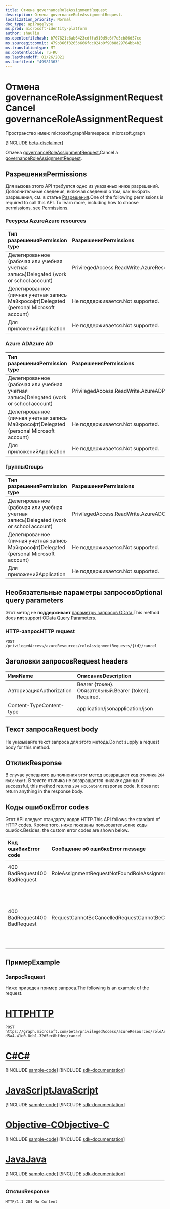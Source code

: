```yaml
---
title: Отмена governanceRoleAssignmentRequest
description: Отмена governanceRoleAssignmentRequest.
localization_priority: Normal
doc_type: apiPageType
ms.prod: microsoft-identity-platform
author: shauliu
ms.openlocfilehash: b707621c6ab6423cdffa910d9c6f7e5cb86d57ce
ms.sourcegitcommit: 479b366f3265b666fdc024b0f90b8d29764bb4b2
ms.translationtype: MT
ms.contentlocale: ru-RU
ms.lasthandoff: 01/26/2021
ms.locfileid: "49981363"
---
```

# <a name="cancel-governanceroleassignmentrequest"></a><span data-ttu-id="85b8e-103">Отмена governanceRoleAssignmentRequest</span><span class="sxs-lookup"><span data-stu-id="85b8e-103">Cancel governanceRoleAssignmentRequest</span></span>

<span data-ttu-id="85b8e-104">Пространство имен: microsoft.graph</span><span class="sxs-lookup"><span data-stu-id="85b8e-104">Namespace: microsoft.graph</span></span>

[!INCLUDE [beta-disclaimer](../../includes/beta-disclaimer.md)]

<span data-ttu-id="85b8e-105">Отмена [governanceRoleAssignmentRequest.](../resources/governanceroleassignmentrequest.md)</span><span class="sxs-lookup"><span data-stu-id="85b8e-105">Cancel a [governanceRoleAssignmentRequest](../resources/governanceroleassignmentrequest.md).</span></span>

## <a name="permissions"></a><span data-ttu-id="85b8e-106">Разрешения</span><span class="sxs-lookup"><span data-stu-id="85b8e-106">Permissions</span></span>
<span data-ttu-id="85b8e-p101">Для вызова этого API требуется одно из указанных ниже разрешений. Дополнительные сведения, включая сведения о том, как выбрать разрешения, см. в статье [Разрешения](/graph/permissions-reference#privileged-access-permissions).</span><span class="sxs-lookup"><span data-stu-id="85b8e-p101">One of the following permissions is required to call this API. To learn more, including how to choose permissions, see [Permissions](/graph/permissions-reference#privileged-access-permissions).</span></span>

### <a name="azure-resources"></a><span data-ttu-id="85b8e-109">Ресурсы Azure</span><span class="sxs-lookup"><span data-stu-id="85b8e-109">Azure resources</span></span>

| <span data-ttu-id="85b8e-110">Тип разрешения</span><span class="sxs-lookup"><span data-stu-id="85b8e-110">Permission type</span></span> | <span data-ttu-id="85b8e-111">Разрешения</span><span class="sxs-lookup"><span data-stu-id="85b8e-111">Permissions</span></span> |
|:-------------- |:----------- |
| <span data-ttu-id="85b8e-112">Делегированное (рабочая или учебная учетная запись)</span><span class="sxs-lookup"><span data-stu-id="85b8e-112">Delegated (work or school account)</span></span> | <span data-ttu-id="85b8e-113">PrivilegedAccess.ReadWrite.AzureResources</span><span class="sxs-lookup"><span data-stu-id="85b8e-113">PrivilegedAccess.ReadWrite.AzureResources</span></span> |
| <span data-ttu-id="85b8e-114">Делегированное (личная учетная запись Майкрософт)</span><span class="sxs-lookup"><span data-stu-id="85b8e-114">Delegated (personal Microsoft account)</span></span> | <span data-ttu-id="85b8e-115">Не поддерживается.</span><span class="sxs-lookup"><span data-stu-id="85b8e-115">Not supported.</span></span> |
| <span data-ttu-id="85b8e-116">Для приложений</span><span class="sxs-lookup"><span data-stu-id="85b8e-116">Application</span></span> | <span data-ttu-id="85b8e-117">Не поддерживается.</span><span class="sxs-lookup"><span data-stu-id="85b8e-117">Not supported.</span></span> |

### <a name="azure-ad"></a><span data-ttu-id="85b8e-118">Azure AD</span><span class="sxs-lookup"><span data-stu-id="85b8e-118">Azure AD</span></span>

| <span data-ttu-id="85b8e-119">Тип разрешения</span><span class="sxs-lookup"><span data-stu-id="85b8e-119">Permission type</span></span> | <span data-ttu-id="85b8e-120">Разрешения</span><span class="sxs-lookup"><span data-stu-id="85b8e-120">Permissions</span></span> |
|:--------------- |:----------- |
| <span data-ttu-id="85b8e-121">Делегированное (рабочая или учебная учетная запись)</span><span class="sxs-lookup"><span data-stu-id="85b8e-121">Delegated (work or school account)</span></span> | <span data-ttu-id="85b8e-122">PrivilegedAccess.ReadWrite.AzureAD</span><span class="sxs-lookup"><span data-stu-id="85b8e-122">PrivilegedAccess.ReadWrite.AzureAD</span></span> |
| <span data-ttu-id="85b8e-123">Делегированное (личная учетная запись Майкрософт)</span><span class="sxs-lookup"><span data-stu-id="85b8e-123">Delegated (personal Microsoft account)</span></span> | <span data-ttu-id="85b8e-124">Не поддерживается.</span><span class="sxs-lookup"><span data-stu-id="85b8e-124">Not supported.</span></span> |
| <span data-ttu-id="85b8e-125">Для приложений</span><span class="sxs-lookup"><span data-stu-id="85b8e-125">Application</span></span> | <span data-ttu-id="85b8e-126">Не поддерживается.</span><span class="sxs-lookup"><span data-stu-id="85b8e-126">Not supported.</span></span> |

### <a name="groups"></a><span data-ttu-id="85b8e-127">Группы</span><span class="sxs-lookup"><span data-stu-id="85b8e-127">Groups</span></span>

|<span data-ttu-id="85b8e-128">Тип разрешения</span><span class="sxs-lookup"><span data-stu-id="85b8e-128">Permission type</span></span> | <span data-ttu-id="85b8e-129">Разрешения</span><span class="sxs-lookup"><span data-stu-id="85b8e-129">Permissions</span></span> |
|:-------------- |:----------- |
| <span data-ttu-id="85b8e-130">Делегированное (рабочая или учебная учетная запись)</span><span class="sxs-lookup"><span data-stu-id="85b8e-130">Delegated (work or school account)</span></span> | <span data-ttu-id="85b8e-131">PrivilegedAccess.ReadWrite.AzureADGroups</span><span class="sxs-lookup"><span data-stu-id="85b8e-131">PrivilegedAccess.ReadWrite.AzureADGroups</span></span> |
| <span data-ttu-id="85b8e-132">Делегированное (личная учетная запись Майкрософт)</span><span class="sxs-lookup"><span data-stu-id="85b8e-132">Delegated (personal Microsoft account)</span></span> | <span data-ttu-id="85b8e-133">Не поддерживается.</span><span class="sxs-lookup"><span data-stu-id="85b8e-133">Not supported.</span></span> |
| <span data-ttu-id="85b8e-134">Для приложений</span><span class="sxs-lookup"><span data-stu-id="85b8e-134">Application</span></span> | <span data-ttu-id="85b8e-135">Не поддерживается.</span><span class="sxs-lookup"><span data-stu-id="85b8e-135">Not supported.</span></span> |

## <a name="optional-query-parameters"></a><span data-ttu-id="85b8e-136">Необязательные параметры запросов</span><span class="sxs-lookup"><span data-stu-id="85b8e-136">Optional query parameters</span></span>
<span data-ttu-id="85b8e-137">Этот метод не **поддерживает** [параметры запросов OData.](/graph/query-parameters)</span><span class="sxs-lookup"><span data-stu-id="85b8e-137">This method does **not** support [OData Query Parameters](/graph/query-parameters).</span></span>

### <a name="http-request"></a><span data-ttu-id="85b8e-138">HTTP-запрос</span><span class="sxs-lookup"><span data-stu-id="85b8e-138">HTTP request</span></span>
<!-- { "blockType": "ignored" } -->
```http
POST /privilegedAccess/azureResources/roleAssignmentRequests/{id}/cancel
```

## <a name="request-headers"></a><span data-ttu-id="85b8e-139">Заголовки запросов</span><span class="sxs-lookup"><span data-stu-id="85b8e-139">Request headers</span></span>
| <span data-ttu-id="85b8e-140">Имя</span><span class="sxs-lookup"><span data-stu-id="85b8e-140">Name</span></span>       | <span data-ttu-id="85b8e-141">Описание</span><span class="sxs-lookup"><span data-stu-id="85b8e-141">Description</span></span>|
|:---------------|:----------|
| <span data-ttu-id="85b8e-142">Авторизация</span><span class="sxs-lookup"><span data-stu-id="85b8e-142">Authorization</span></span>  | <span data-ttu-id="85b8e-p102">Bearer {токен}. Обязательный.</span><span class="sxs-lookup"><span data-stu-id="85b8e-p102">Bearer {token}. Required.</span></span>|
| <span data-ttu-id="85b8e-145">Content-Type</span><span class="sxs-lookup"><span data-stu-id="85b8e-145">Content-type</span></span>  | <span data-ttu-id="85b8e-146">application/json</span><span class="sxs-lookup"><span data-stu-id="85b8e-146">application/json</span></span>|

## <a name="request-body"></a><span data-ttu-id="85b8e-147">Текст запроса</span><span class="sxs-lookup"><span data-stu-id="85b8e-147">Request body</span></span>
<span data-ttu-id="85b8e-148">Не указывайте текст запроса для этого метода.</span><span class="sxs-lookup"><span data-stu-id="85b8e-148">Do not supply a request body for this method.</span></span>

## <a name="response"></a><span data-ttu-id="85b8e-149">Отклик</span><span class="sxs-lookup"><span data-stu-id="85b8e-149">Response</span></span>
<span data-ttu-id="85b8e-p103">В случае успешного выполнения этот метод возвращает код отклика `204 NoContent`. В тексте отклика не возвращается никаких данных.</span><span class="sxs-lookup"><span data-stu-id="85b8e-p103">If successful, this method returns `204 NoContent` response code. It does not return anything in the response body.</span></span> 

## <a name="error-codes"></a><span data-ttu-id="85b8e-152">Коды ошибок</span><span class="sxs-lookup"><span data-stu-id="85b8e-152">Error codes</span></span>
<span data-ttu-id="85b8e-153">Этот API следует стандарту кодов HTTP.</span><span class="sxs-lookup"><span data-stu-id="85b8e-153">This API follows the standard of HTTP codes.</span></span> <span data-ttu-id="85b8e-154">Кроме того, ниже показаны пользовательские коды ошибок.</span><span class="sxs-lookup"><span data-stu-id="85b8e-154">Besides, the custom error codes are shown below.</span></span>

| <span data-ttu-id="85b8e-155">Код ошибки</span><span class="sxs-lookup"><span data-stu-id="85b8e-155">Error code</span></span> | <span data-ttu-id="85b8e-156">Сообщение об ошибке</span><span class="sxs-lookup"><span data-stu-id="85b8e-156">Error message</span></span> | <span data-ttu-id="85b8e-157">Сведения</span><span class="sxs-lookup"><span data-stu-id="85b8e-157">Details</span></span> |
|:---------- |:------------- |:------- |
| <span data-ttu-id="85b8e-158">400 BadRequest</span><span class="sxs-lookup"><span data-stu-id="85b8e-158">400 BadRequest</span></span> | <span data-ttu-id="85b8e-159">RoleAssignmentRequestNotFound</span><span class="sxs-lookup"><span data-stu-id="85b8e-159">RoleAssignmentRequestNotFound</span></span> | <span data-ttu-id="85b8e-160">GovernanceRoleAssignmentRequest не существует в системе.</span><span class="sxs-lookup"><span data-stu-id="85b8e-160">The governanceRoleAssignmentRequest does not exist in system.</span></span> |
| <span data-ttu-id="85b8e-161">400 BadRequest</span><span class="sxs-lookup"><span data-stu-id="85b8e-161">400 BadRequest</span></span> | <span data-ttu-id="85b8e-162">RequestCannotBeCancelled</span><span class="sxs-lookup"><span data-stu-id="85b8e-162">RequestCannotBeCancelled</span></span> | <span data-ttu-id="85b8e-163">Только запросы в состоянии `Granted` , и могут быть `PendingApproval` `PendingApprovalProvisioning` `PendingAdminDecision` отменены.</span><span class="sxs-lookup"><span data-stu-id="85b8e-163">Only requests in status of `Granted`, `PendingApproval`, `PendingApprovalProvisioning` and `PendingAdminDecision` can be cancelled.</span></span> |

## <a name="example"></a><span data-ttu-id="85b8e-164">Пример</span><span class="sxs-lookup"><span data-stu-id="85b8e-164">Example</span></span>
### <a name="request"></a><span data-ttu-id="85b8e-165">Запрос</span><span class="sxs-lookup"><span data-stu-id="85b8e-165">Request</span></span>
<span data-ttu-id="85b8e-166">Ниже приведен пример запроса.</span><span class="sxs-lookup"><span data-stu-id="85b8e-166">The following is an example of the request.</span></span>

# <a name="http"></a>[<span data-ttu-id="85b8e-167">HTTP</span><span class="sxs-lookup"><span data-stu-id="85b8e-167">HTTP</span></span>](#tab/http)
<!-- {
  "blockType": "request",
  "name": "cancel_governanceroleassignmentrequest"
}-->
```http
POST https://graph.microsoft.com/beta/privilegedAccess/azureResources/roleAssignmentRequests/7c53453e-d5a4-41e0-8eb1-32d5ec8bfdee/cancel
```
# <a name="c"></a>[<span data-ttu-id="85b8e-168">C#</span><span class="sxs-lookup"><span data-stu-id="85b8e-168">C#</span></span>](#tab/csharp)
[!INCLUDE [sample-code](../includes/snippets/csharp/cancel-governanceroleassignmentrequest-csharp-snippets.md)]
[!INCLUDE [sdk-documentation](../includes/snippets/snippets-sdk-documentation-link.md)]

# <a name="javascript"></a>[<span data-ttu-id="85b8e-169">JavaScript</span><span class="sxs-lookup"><span data-stu-id="85b8e-169">JavaScript</span></span>](#tab/javascript)
[!INCLUDE [sample-code](../includes/snippets/javascript/cancel-governanceroleassignmentrequest-javascript-snippets.md)]
[!INCLUDE [sdk-documentation](../includes/snippets/snippets-sdk-documentation-link.md)]

# <a name="objective-c"></a>[<span data-ttu-id="85b8e-170">Objective-C</span><span class="sxs-lookup"><span data-stu-id="85b8e-170">Objective-C</span></span>](#tab/objc)
[!INCLUDE [sample-code](../includes/snippets/objc/cancel-governanceroleassignmentrequest-objc-snippets.md)]
[!INCLUDE [sdk-documentation](../includes/snippets/snippets-sdk-documentation-link.md)]

# <a name="java"></a>[<span data-ttu-id="85b8e-171">Java</span><span class="sxs-lookup"><span data-stu-id="85b8e-171">Java</span></span>](#tab/java)
[!INCLUDE [sample-code](../includes/snippets/java/cancel-governanceroleassignmentrequest-java-snippets.md)]
[!INCLUDE [sdk-documentation](../includes/snippets/snippets-sdk-documentation-link.md)]

---


### <a name="response"></a><span data-ttu-id="85b8e-172">Отклик</span><span class="sxs-lookup"><span data-stu-id="85b8e-172">Response</span></span>
<!-- {
  "blockType": "response",
  "truncated": false,
  "@odata.type": "microsoft.graph.None"
} -->
```http
HTTP/1.1 204 No Content
```

<!-- uuid: 8fcb5dbc-d5aa-4681-8e31-b001d5168d79
2015-10-25 14:57:30 UTC -->
<!--
{
  "type": "#page.annotation",
  "description": "Cancel governanceRoleAssignmentRequest",
  "keywords": "",
  "section": "documentation",
  "tocPath": "",
  "suppressions": [
  ]
}
-->



